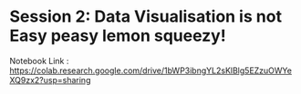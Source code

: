 # Session 2: Data Visualisation is not Easy peasy lemon squeezy!

Notebook Link : https://colab.research.google.com/drive/1bWP3ibngYL2sKlBlg5EZzuOWYeXQ9zx2?usp=sharing 
